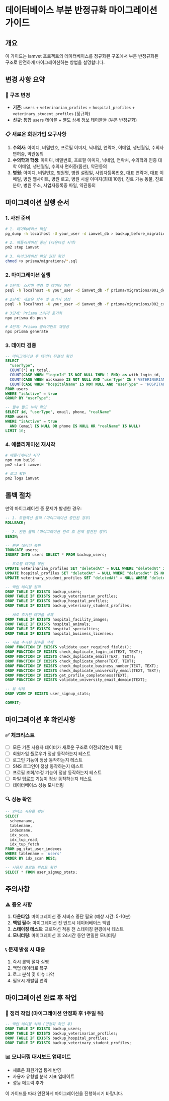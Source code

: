 # 데이터베이스 부분 반정규화 마이그레이션 가이드

## 개요
이 가이드는 iamvet 프로젝트의 데이터베이스를 정규화된 구조에서 부분 반정규화된 구조로 안전하게 마이그레이션하는 방법을 설명합니다.

## 변경 사항 요약

### 🔄 구조 변경
- **기존**: `users` + `veterinarian_profiles` + `hospital_profiles` + `veterinary_student_profiles` (정규화)
- **신규**: 통합 `users` 테이블 + 별도 상세 정보 테이블들 (부분 반정규화)

### 📋 새로운 회원가입 요구사항
1. **수의사**: 아이디, 비밀번호, 프로필 이미지, 닉네임, 연락처, 이메일, 생년월일, 수의사 면허증, 약관동의
2. **수의학과 학생**: 아이디, 비밀번호, 프로필 이미지, 닉네임, 연락처, 수의학과 인증 대학 이메일, 생년월일, 수의사 면허증(옵션), 약관동의
3. **병원**: 아이디, 비밀번호, 병원명, 병원 설립일, 사업자등록번호, 대표 연락처, 대표 이메일, 병원 웹사이트, 병원 로고, 병원 시설 이미지(최대 10장), 진료 가능 동물, 진료 분야, 병원 주소, 사업자등록증 파일, 약관동의

## 마이그레이션 실행 순서

### 1. 사전 준비
```bash
# 1. 데이터베이스 백업
pg_dump -h localhost -U your_user -d iamvet_db > backup_before_migration.sql

# 2. 애플리케이션 중단 (다운타임 시작)
pm2 stop iamvet

# 3. 마이그레이션 파일 권한 확인
chmod +x prisma/migrations/*.sql
```

### 2. 마이그레이션 실행
```bash
# 1단계: 스키마 변경 및 데이터 이전
psql -h localhost -U your_user -d iamvet_db -f prisma/migrations/001_denormalize_users_schema.sql

# 2단계: 새로운 함수 및 트리거 생성
psql -h localhost -U your_user -d iamvet_db -f prisma/migrations/002_create_new_signup_functions.sql

# 3단계: Prisma 스키마 동기화
npx prisma db push

# 4단계: Prisma 클라이언트 재생성
npx prisma generate
```

### 3. 데이터 검증
```sql
-- 마이그레이션 후 데이터 무결성 확인
SELECT 
  "userType",
  COUNT(*) as total,
  COUNT(CASE WHEN "loginId" IS NOT NULL THEN 1 END) as with_login_id,
  COUNT(CASE WHEN nickname IS NOT NULL AND "userType" IN ('VETERINARIAN', 'VETERINARY_STUDENT') THEN 1 END) as with_nickname,
  COUNT(CASE WHEN "hospitalName" IS NOT NULL AND "userType" = 'HOSPITAL' THEN 1 END) as with_hospital_name
FROM users 
WHERE "isActive" = true 
GROUP BY "userType";

-- 필수 필드 누락 확인
SELECT id, "userType", email, phone, "realName" 
FROM users 
WHERE "isActive" = true 
  AND (email IS NULL OR phone IS NULL OR "realName" IS NULL)
LIMIT 10;
```

### 4. 애플리케이션 재시작
```bash
# 애플리케이션 시작
npm run build
pm2 start iamvet

# 로그 확인
pm2 logs iamvet
```

## 롤백 절차

만약 마이그레이션 중 문제가 발생한 경우:

```sql
-- 1. 트랜잭션 롤백 (마이그레이션 중단된 경우)
ROLLBACK;

-- 2. 완전 롤백 (마이그레이션 완료 후 문제 발견된 경우)
BEGIN;

-- 원본 데이터 복원
TRUNCATE users;
INSERT INTO users SELECT * FROM backup_users;

-- 프로필 테이블 복원
UPDATE veterinarian_profiles SET "deletedAt" = NULL WHERE "deletedAt" IS NOT NULL;
UPDATE hospital_profiles SET "deletedAt" = NULL WHERE "deletedAt" IS NOT NULL;
UPDATE veterinary_student_profiles SET "deletedAt" = NULL WHERE "deletedAt" IS NOT NULL;

-- 백업 테이블 정리
DROP TABLE IF EXISTS backup_users;
DROP TABLE IF EXISTS backup_veterinarian_profiles;
DROP TABLE IF EXISTS backup_hospital_profiles;
DROP TABLE IF EXISTS backup_veterinary_student_profiles;

-- 새로 추가된 테이블 삭제
DROP TABLE IF EXISTS hospital_facility_images;
DROP TABLE IF EXISTS hospital_animals;
DROP TABLE IF EXISTS hospital_specialties;
DROP TABLE IF EXISTS hospital_business_licenses;

-- 새로 추가된 함수들 삭제
DROP FUNCTION IF EXISTS validate_user_required_fields();
DROP FUNCTION IF EXISTS check_duplicate_login_id(TEXT, TEXT);
DROP FUNCTION IF EXISTS check_duplicate_email(TEXT, TEXT);
DROP FUNCTION IF EXISTS check_duplicate_phone(TEXT, TEXT);
DROP FUNCTION IF EXISTS check_duplicate_business_number(TEXT, TEXT);
DROP FUNCTION IF EXISTS check_duplicate_university_email(TEXT, TEXT);
DROP FUNCTION IF EXISTS get_profile_completeness(TEXT);
DROP FUNCTION IF EXISTS validate_university_email_domain(TEXT);

-- 뷰 삭제
DROP VIEW IF EXISTS user_signup_stats;

COMMIT;
```

## 마이그레이션 후 확인사항

### ✅ 체크리스트
- [ ] 모든 기존 사용자 데이터가 새로운 구조로 이전되었는지 확인
- [ ] 회원가입 플로우가 정상 동작하는지 테스트
- [ ] 로그인 기능이 정상 동작하는지 테스트
- [ ] SNS 로그인이 정상 동작하는지 테스트
- [ ] 프로필 조회/수정 기능이 정상 동작하는지 테스트
- [ ] 파일 업로드 기능이 정상 동작하는지 테스트
- [ ] 데이터베이스 성능 모니터링

### 🔍 성능 확인
```sql
-- 인덱스 사용률 확인
SELECT 
  schemaname,
  tablename,
  indexname,
  idx_scan,
  idx_tup_read,
  idx_tup_fetch
FROM pg_stat_user_indexes 
WHERE tablename = 'users'
ORDER BY idx_scan DESC;

-- 사용자 프로필 완성도 확인
SELECT * FROM user_signup_stats;
```

## 주의사항

### ⚠️ 중요 사항
1. **다운타임**: 마이그레이션 중 서비스 중단 필요 (예상 시간: 5-10분)
2. **백업 필수**: 마이그레이션 전 반드시 데이터베이스 백업
3. **스테이징 테스트**: 프로덕션 적용 전 스테이징 환경에서 테스트
4. **모니터링**: 마이그레이션 후 24시간 동안 면밀한 모니터링

### 📞 문제 발생 시 대응
1. 즉시 롤백 절차 실행
2. 백업 데이터로 복구
3. 로그 분석 및 이슈 파악
4. 필요시 개발팀 연락

## 마이그레이션 완료 후 작업

### 🧹 정리 작업 (마이그레이션 안정화 후 1주일 뒤)
```sql
-- 백업 테이블 삭제 (안정화 확인 후)
DROP TABLE IF EXISTS backup_users;
DROP TABLE IF EXISTS backup_veterinarian_profiles;
DROP TABLE IF EXISTS backup_hospital_profiles;
DROP TABLE IF EXISTS backup_veterinary_student_profiles;
```

### 📊 모니터링 대시보드 업데이트
- 새로운 회원가입 통계 반영
- 사용자 유형별 분석 지표 업데이트
- 성능 메트릭 추가

이 가이드를 따라 안전하게 마이그레이션을 진행하시기 바랍니다.
